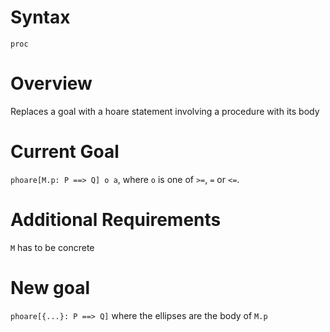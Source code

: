 # Syntax
`proc`
# Overview
Replaces a goal with a hoare statement involving a procedure with its body
# Current Goal
`phoare[M.p: P ==> Q] o a`, where `o` is one of `>=`, `=` or `<=`.
# Additional Requirements
`M` has to be concrete
# New goal
`phoare[{...}: P ==> Q]` where the ellipses are the body of `M.p`
